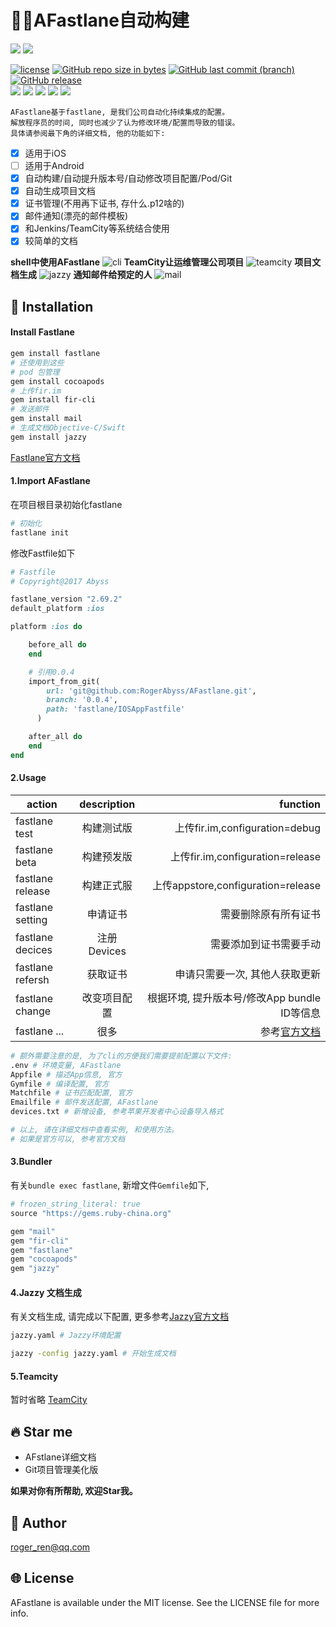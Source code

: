 # :rocket::rocket:AFastlane自动构建

<!-- [![Travis](https://img.shields.io/travis/RogerAbyss/AFastlane.svg)](https://travis-ci.org/RogerAbyss/AFastlane) -->
<!-- [![Codecov](https://img.shields.io/codecov/c/github/RogerAbyss/AFastlane.svg)](https://codecov.io/gh/RogerAbyss/AFastlane) -->
<img src="https://img.shields.io/badge/support-iOS-brightgreen.svg"> <a href="https://github.com/fastlane/fastlane"><img src="https://img.shields.io/badge/fastlane-Ruby-orange.svg"></a>

[![license](https://img.shields.io/github/license/RogerAbyss/AFastlane.svg)](https://github.com/RogerAbyss/AFastlane/blob/master/LICENSE)
[![GitHub repo size in bytes](https://img.shields.io/github/repo-size/RogerAbyss/AFastlane.svg)](https://github.com/RogerAbyss/AFastlane)
[![GitHub last commit (branch)](https://img.shields.io/github/last-commit/RogerAbyss/AFastlane.svg)](https://github.com/RogerAbyss/AFastlane)
[![GitHub release](https://img.shields.io/github/release/RogerAbyss/AFastlane.svg)](https://github.com/RogerAbyss/AFastlane)
<br>
<a href="https://github.com/RogerAbyss"><img src="https://img.shields.io/badge/Github-rogerabyss-brightgreen.svg"></a>
<a href="https://gitee.com/rogerabyss"><img src="https://img.shields.io/badge/%E7%A0%81%E4%BA%91-rogerabyss-orange.svg"></a>
<a href="https://www.jianshu.com/u/d8d22723c6a5"><img src="https://img.shields.io/badge/%E7%AE%80%E4%B9%A6-rogerabyss-orange.svg"></a>
<a href="https://www.zhihu.com/people/ren-chao-3-42/activities"><img src="https://img.shields.io/badge/%E7%9F%A5%E4%B9%8E-rogerabyss-blue.svg"></a>
<a href="https://juejin.im/user/594e25186fb9a06bc86e2a7d"><img src="https://img.shields.io/badge/%E6%8E%98%E9%87%91-rogerabyss-blue.svg"></a>

```
AFastlane基于fastlane, 是我们公司自动化持续集成的配置。
解放程序员的时间, 同时也减少了认为修改环境/配置而导致的错误。
具体请参阅最下角的详细文档, 他的功能如下:
```

- [x] 适用于iOS
- [ ] 适用于Android
- [x] 自动构建/自动提升版本号/自动修改项目配置/Pod/Git
- [x] 自动生成项目文档
- [x] 证书管理(不用再下证书, 存什么.p12啥的)
- [x] 邮件通知(漂亮的邮件模板)
- [x] 和Jenkins/TeamCity等系统结合使用
- [x] 较简单的文档

**shell中使用AFastlane**
![cli](/doc/asserts/cli.png)
**TeamCity让运维管理公司项目**
![teamcity](/doc/asserts/teamcity.png)
**项目文档生成**
![jazzy](/doc/asserts/jazzy.png)
**通知邮件给预定的人**
![mail](/doc/asserts/mail.png)

## :rocket: Installation

#### Install Fastlane
```zsh
gem install fastlane
# 还使用到这些
# pod 包管理
gem install cocoapods
# 上传fir.im
gem install fir-cli
# 发送邮件
gem install mail
# 生成文档Objective-C/Swift
gem install jazzy
```

[Fastlane官方文档](https://docs.fastlane.tools/actions/)

#### 1.Import AFastlane

在项目根目录初始化fastlane
```zsh
# 初始化
fastlane init
```
修改Fastfile如下
```ruby
# Fastfile 
# Copyright@2017 Abyss

fastlane_version "2.69.2"
default_platform :ios

platform :ios do

	before_all do
	end

    # 引用0.0.4
	import_from_git(
		url: 'git@github.com:RogerAbyss/AFastlane.git', 
		branch: '0.0.4',
		path: 'fastlane/IOSAppFastfile'
	  )

	after_all do
	end
end
```

#### 2.Usage

action | description | function
-|:-:|-:
fastlane test|构建测试版|上传fir.im,configuration=debug
fastlane beta|构建预发版|上传fir.im,configuration=release
fastlane release|构建正式服|上传appstore,configuration=release
fastlane setting|申请证书|需要删除原有所有证书
fastlane decices|注册Devices|需要添加到证书需要手动
fastlane refersh|获取证书|申请只需要一次, 其他人获取更新
fastlane change|改变项目配置|根据环境, 提升版本号/修改App bundle ID等信息
fastlane ...|很多|参考[官方文档](https://docs.fastlane.tools/actions/)

 ```zsh
 # 额外需要注意的是, 为了cli的方便我们需要提前配置以下文件:
 .env # 环境变量, AFastlane
 Appfile # 描述App信息, 官方
 Gymfile # 编译配置, 官方
 Matchfile # 证书匹配配置, 官方
 Emailfile # 邮件发送配置, AFastlane
 devices.txt # 新增设备, 参考苹果开发者中心设备导入格式

 # 以上, 请在详细文档中查看实例, 和使用方法。
 # 如果是官方可以, 参考官方文档
 ```

#### 3.Bundler 

有关``bundle exec fastlane``, 新增文件``Gemfile``如下,
```ruby
# frozen_string_literal: true
source "https://gems.ruby-china.org"

gem "mail"
gem "fir-cli"
gem "fastlane"
gem "cocoapods"
gem "jazzy"
```

#### 4.Jazzy 文档生成

有关文档生成, 请完成以下配置, 更多参考[Jazzy官方文档]()
```zsh
jazzy.yaml # Jazzy环境配置

jazzy -config jazzy.yaml # 开始生成文档
```
#### 5.Teamcity

暂时省略
[TeamCity](https://www.jetbrains.com/zh/teamcity/specials/teamcity/teamcity.html?utm_source=baidu&utm_medium=cpc&utm_campaign=cn-bai-br-teamcity-ex-pc&utm_content=teamcity-pure&utm_term=teamcity)

## :fire: Star me

* AFstlane详细文档
* Git项目管理美化版

**如果对你有所帮助, 欢迎Star我。**

## :construction_worker: Author

roger_ren@qq.com

## :globe_with_meridians: License

AFastlane is available under the MIT license. See the LICENSE file for more info.
